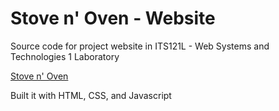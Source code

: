 # Stove n' Oven - Website
Source code for project website in ITS121L - Web Systems and Technologies 1 Laboratory

[Stove n' Oven](https://stovenoven-philippines.netlify.app/)

Built it with HTML, CSS, and Javascript

